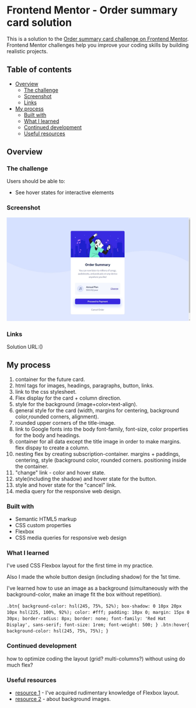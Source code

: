 # Frontend Mentor - Order summary card solution

This is a solution to the [Order summary card challenge on Frontend Mentor](https://www.frontendmentor.io/challenges/order-summary-component-QlPmajDUj). Frontend Mentor challenges help you improve your coding skills by building realistic projects.

## Table of contents

- [Overview](#overview)
  - [The challenge](#the-challenge)
  - [Screenshot](#screenshot)
  - [Links](#links)
- [My process](#my-process)
  - [Built with](#built-with)
  - [What I learned](#what-i-learned)
  - [Continued development](#continued-development)
  - [Useful resources](#useful-resources)



## Overview

### The challenge

Users should be able to:

- See hover states for interactive elements

### Screenshot

![screenshot](order-card-screenshot.jpg)


### Links

Solution URL:()

## My process

1) <div> container for the future card.
2) html tags for images, headings, paragraphs, button, links.
3) link to the css stylesheet.
4) Flex display for the card + column direction.
5) style for the background (image+color+text-align).
6) general style for the card (width, margins for centering, background color,rounded corners, alignment).
7) rounded upper corners of the title-image.
8) link to Google fonts into the body
   font-family, font-size, color properties for the body and headings.
9) <div> container for all data except the title image in order to make margins.
   flex dispay to create a column.
10) nesting flex by creating subscription-container.
    margins + paddings, centering, style (background color, rounded corners.
    positioning inside the container.
11) "change" link - color and hover state.
12) style(including the shadow) and hover state for the button.
13) style and hover state for the "cancel" link.
14) media query for the responsive web design.




### Built with

- Semantic HTML5 markup
- CSS custom properties
- Flexbox
- CSS media queries for responsive web design


### What I learned

I've used CSS Flexbox layout for the first time in my practice.

Also I made the whole button design (including shadow) for the 1st time.

I've learned how to use an image as a background (simultaneously with the background-color, make an image fit the box without repetition).


``
.btn{
background-color: hsl(245, 75%, 52%);
box-shadow: 0 10px 20px 10px hsl(225, 100%, 92%);
color: #fff;
padding: 10px 0;
margin: 15px 0 30px;
border-radius: 8px;
border: none;
font-family: 'Red Hat Display', sans-serif;
font-size: 1rem;
font-weight: 500;
}
.btn:hover{
  background-color: hsl(245, 75%, 75%);
}
``


### Continued development

how to optimize coding the layout (grid? multi-columns?) without using do much flex?


### Useful resources

- [resource 1](https://developer.mozilla.org/en-US/docs/Web/CSS/CSS_Flexible_Box_Layout/Basic_Concepts_of_Flexbox) - I've acquired rudimentary knowledge of Flexbox layout.
- [resource 2](https://developer.mozilla.org/en-US/docs/Learn/CSS/Building_blocks/Backgrounds_and_borders) - about background images.
